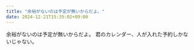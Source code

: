 ```yaml
---
title: "余裕がないのは予定が無いからだよ。"
date: 2024-12-21T15:35:02+09:00
---
```

余裕がないのは予定が無いからだよ。
君のカレンダー、人が入れた予約しかないじゃない。
